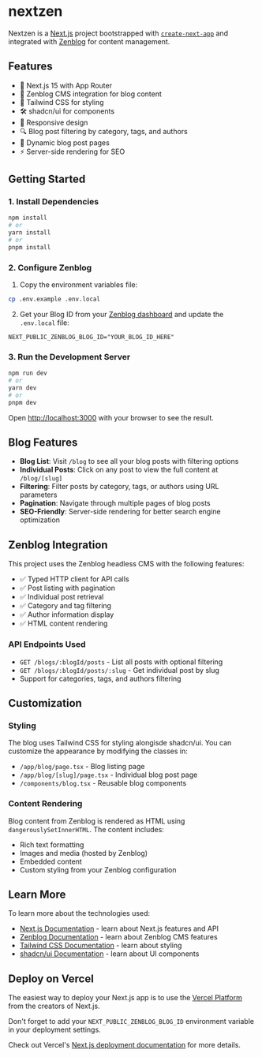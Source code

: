 # nextzen

Nextzen is a [Next.js](https://nextjs.org) project bootstrapped with [`create-next-app`](https://nextjs.org/docs/app/api-reference/cli/create-next-app) and integrated with [Zenblog](https://zenblog.com) for content management.

## Features

- 🚀 Next.js 15 with App Router
- 📝 Zenblog CMS integration for blog content
- 🎨 Tailwind CSS for styling
- 🛠️ shadcn/ui for components
- 📱 Responsive design
- 🔍 Blog post filtering by category, tags, and authors
- 📄 Dynamic blog post pages
- ⚡ Server-side rendering for SEO

## Getting Started

### 1. Install Dependencies

```bash
npm install
# or
yarn install
# or
pnpm install
```

### 2. Configure Zenblog

1. Copy the environment variables file:

```bash
cp .env.example .env.local
```

2. Get your Blog ID from your [Zenblog dashboard](https://app.zenblog.com) and update the `.env.local` file:

```.env.local
NEXT_PUBLIC_ZENBLOG_BLOG_ID="YOUR_BLOG_ID_HERE"
```

### 3. Run the Development Server

```bash
npm run dev
# or
yarn dev
# or
pnpm dev
```

Open [http://localhost:3000](http://localhost:3000) with your browser to see the result.

## Blog Features

- **Blog List**: Visit `/blog` to see all your blog posts with filtering options
- **Individual Posts**: Click on any post to view the full content at `/blog/[slug]`
- **Filtering**: Filter posts by category, tags, or authors using URL parameters
- **Pagination**: Navigate through multiple pages of blog posts
- **SEO-Friendly**: Server-side rendering for better search engine optimization

## Zenblog Integration

This project uses the Zenblog headless CMS with the following features:

- ✅ Typed HTTP client for API calls
- ✅ Post listing with pagination
- ✅ Individual post retrieval
- ✅ Category and tag filtering
- ✅ Author information display
- ✅ HTML content rendering

### API Endpoints Used

- `GET /blogs/:blogId/posts` - List all posts with optional filtering
- `GET /blogs/:blogId/posts/:slug` - Get individual post by slug
- Support for categories, tags, and authors filtering

## Customization

### Styling

The blog uses Tailwind CSS for styling alongisde shadcn/ui. You can customize the appearance by modifying the classes in:

- `/app/blog/page.tsx` - Blog listing page
- `/app/blog/[slug]/page.tsx` - Individual blog post page
- `/components/blog.tsx` - Reusable blog components

### Content Rendering

Blog content from Zenblog is rendered as HTML using `dangerouslySetInnerHTML`. The content includes:

- Rich text formatting
- Images and media (hosted by Zenblog)
- Embedded content
- Custom styling from your Zenblog configuration

## Learn More

To learn more about the technologies used:

- [Next.js Documentation](https://nextjs.org/docs) - learn about Next.js features and API
- [Zenblog Documentation](https://docs.zenblog.com) - learn about Zenblog CMS features
- [Tailwind CSS Documentation](https://tailwindcss.com/docs) - learn about styling
- [shadcn/ui Documentation](https://ui.shadcn.com/docs) - learn about UI components

## Deploy on Vercel

The easiest way to deploy your Next.js app is to use the [Vercel Platform](https://vercel.com/new?utm_medium=default-template&filter=next.js&utm_source=create-next-app&utm_campaign=create-next-app-readme) from the creators of Next.js.

Don't forget to add your `NEXT_PUBLIC_ZENBLOG_BLOG_ID` environment variable in your deployment settings.

Check out Vercel's [Next.js deployment documentation](https://nextjs.org/docs/app/building-your-application/deploying) for more details.
